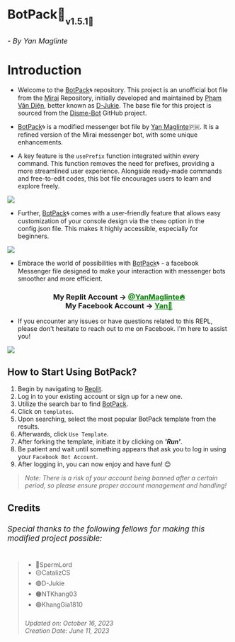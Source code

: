 <h1>BotPack🤖<sub><sub>v1.5.1🚀</sub><sub><sub><h6>- By Yan Maglinte</h6></sub></sub></sub></h1>

# **Introduction**
- Welcome to the [BotPack](https://replit.com/@YanMaglinte/BotPack)🌀 repository. This project is an unofficial bot file from the [Mirai](https://github.com/m1raibot/miraiv2) Repository, initially developed and maintained by [Phạm Văn Diện](https://github.com/D-Jukie/Disme-Bot.git), better known as [D-Jukie](https://github.com/D-Jukie). The base file for this project is sourced from the [Disme-Bot](https://github.com/D-Jukie/Disme-Bot.git) GitHub project.

- [BotPack](https://replit.com/@YanMaglinte/BotPack)🌀 is a modified messenger bot file by [Yan Maglinte](https://replit.com/@YanMaglinte)🇵🇭. It is a refined version of the Mirai messenger bot, with some unique enhancements. 

- A key feature is the `usePrefix` function integrated within every command. This function removes the need for prefixes, providing a more streamlined user experience. Alongside ready-made commands and free-to-edit codes, this bot file encourages users to learn and explore freely.
<img align="center" src="https://i.imgur.com/Je8NbDn.jpg"/>

- Further, [BotPack](https://replit.com/@YanMaglinte/BotPack)🌀 comes with a user-friendly feature that allows easy customization of your console design via the `theme` option in the config.json file. This makes it highly accessible, especially for beginners.
<img align="center" src="https://i.imgur.com/wHD2zXv.jpg"/>

- Embrace the world of possibilities with [BotPack](https://replit.com/@YanMaglinte/BotPack)🌀 - a facebook Messenger file designed to make your interaction with messenger bots smoother and more efficient.

<div align="center">
      <h3>My Replit Account ->
      <a href="https://replit.com/@YanMaglinte" style="color: green;">@YanMaglinte🔥</a>
        <br>
  My Facebook Account ->
  <a href="https://www.facebook.com/yandeva.me?mibextid=b06tZ0" style="color: green;">Yan🚀</a></h3></div>

- If you encounter any issues or have questions related to this REPL, please don't hesitate to reach out to me on Facebook. I'm here to assist you!

<img align="center" src="https://i.ibb.co/ZVyJZQ2/Screenshot-2023-09-16-20-36-53-49-a23b203fd3aafc6dcb84e438dda678b6.jpg"/>

## **How to Start Using BotPack?**
1. Begin by navigating to [Replit](https://replit.com).
2. Log in to your existing account or sign up for a new one.
3. Utilize the search bar to find [BotPack](https://replit.com/@YanMaglinte/BotPack).
4. Click on `templates`.
5. Upon searching, select the most popular BotPack template from the results.
6. Afterwards, click `Use Template`.
7. After forking the template, initiate it by clicking on ***'Run'***.
8. Be patient and wait until something appears that ask you to log in using your `Facebook Bot Account`.
9. After logging in, you can now enjoy and have fun! 😊

> *Note: There is a risk of your account being banned after a certain period, so please ensure proper account management and handling!*

<h2>Credits<sub><h6>Special thanks to the following fellows for making this modified project possible:</h6></sub></h2>

> - 🔴SpermLord
> - 🟡CatalizCS
> - 🟢D-Jukie
> - 🟠NTKhang03
> - 🟣KhangGia1810
> <h6>Updated on: October 16, 2023<br>Creation Date: June 11, 2023</h6>